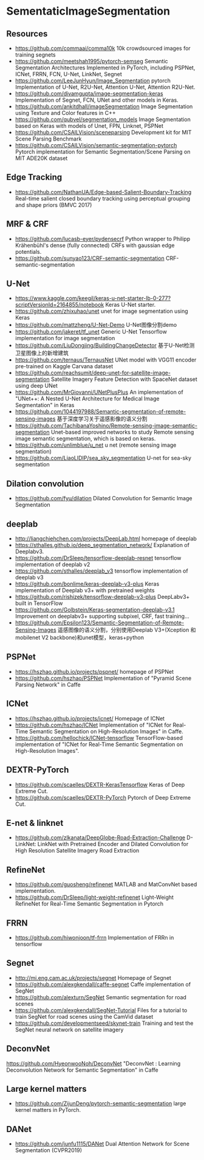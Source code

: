# SementaticImageSegmentation

## Resources
- https://github.com/commaai/comma10k
10k crowdsourced images for training segnets
- https://github.com/meetshah1995/pytorch-semseg
Semantic Segmentation Architectures Implemented in PyTorch, including PSPNet, ICNet, FRRN, FCN, U-Net, LinkNet, Segnet
- https://github.com/LeeJunHyun/Image_Segmentation
pytorch Implementation of U-Net, R2U-Net, Attention U-Net, Attention R2U-Net. 
- https://github.com/divamgupta/image-segmentation-keras
Implementation of Segnet, FCN, UNet and other models in Keras. 
- https://github.com/ankitdhall/imageSegmentation
Image Segmentation using Texture and Color features in C++ 
- https://github.com/qubvel/segmentation_models
Image Segmentation based on Keras with models of Unet, FPN, Linknet, PSPNet
- https://github.com/CSAILVision/sceneparsing
Development kit for MIT Scene Parsing Benchmark
- https://github.com/CSAILVision/semantic-segmentation-pytorch
Pytorch implementation for Semantic Segmentation/Scene Parsing on MIT ADE20K dataset 

## Edge Tracking
- https://github.com/NathanUA/Edge-based-Salient-Boundary-Tracking
Real-time salient closed boundary tracking using perceptual grouping and shape priors (BMVC 2017)

## MRF & CRF
- https://github.com/lucasb-eyer/pydensecrf
Python wrapper to Philipp Krähenbühl's dense (fully connected) CRFs with gaussian edge potentials.
- https://github.com/sunyao123/CRF-semantic-segmentation
CRF-semantic-segmentation

## U-Net
- https://www.kaggle.com/keegil/keras-u-net-starter-lb-0-277?scriptVersionId=2164855/notebook
Keras U-Net starter.
- https://github.com/zhixuhao/unet
unet for image segmentation using Keras
- https://github.com/mattzheng/U-Net-Demo
U-Net图像分割demo
- https://github.com/jakeret/tf_unet
Generic U-Net Tensorflow implementation for image segmentation 
- https://github.com/LiuDongjing/BuildingChangeDetector
基于U-Net检测卫星图像上的新增建筑 
- https://github.com/ternaus/TernausNet
UNet model with VGG11 encoder pre-trained on Kaggle Carvana dataset
- https://github.com/reachsumit/deep-unet-for-satellite-image-segmentation
Satellite Imagery Feature Detection with SpaceNet dataset using deep UNet 
- https://github.com/MrGiovanni/UNetPlusPlus
An implementation of "UNet++: A Nested U-Net Architecture for Medical Image Segmentation" in Keras
- https://github.com/1044197988/Semantic-segmentation-of-remote-sensing-images
基于深度学习关于遥感影像的语义分割
- https://github.com/TachibanaYoshino/Remote-sensing-image-semantic-segmentation
Unet-based improved networks to study Remote sensing image semantic segmentation, which is based on keras. 
- https://github.com/unlimblue/u_net
u net (remote sensing image segmentation) 
- https://github.com/LiaoLIDIP/sea_sky_segmentation
U-net for sea-sky segmentation

## Dilation convolution
- https://github.com/fyu/dilation
Dilated Convolution for Semantic Image Segmentation 

## deeplab
- http://liangchiehchen.com/projects/DeepLab.html
homepage of deeplab
- https://sthalles.github.io/deep_segmentation_network/
Explanation of Deeplabv3.
- https://github.com/DrSleep/tensorflow-deeplab-resnet
tensorflow implementation of deeplab v2
- https://github.com/sthalles/deeplab_v3
tensorflow implementation of deeplab v3
- https://github.com/bonlime/keras-deeplab-v3-plus
Keras implementation of Deeplab v3+ with pretrained weights
- https://github.com/rishizek/tensorflow-deeplab-v3-plus
DeepLabv3+ built in TensorFlow 
- https://github.com/Golbstein/Keras-segmentation-deeplab-v3.1
Improvement on deeplabv3+ supporting subpixel, CRF, fast training...
- https://github.com/Epsilon123/Semantic-Segmentation-of-Remote-Sensing-Images
遥感图像的语义分割，分别使用Deeplab V3+(Xception 和mobilenet V2 backbone)和unet模型，keras+python 

## PSPNet
- https://hszhao.github.io/projects/pspnet/
homepage of PSPNet
- https://github.com/hszhao/PSPNet
Implementation of "Pyramid Scene Parsing Network" in Caffe

## ICNet
- https://hszhao.github.io/projects/icnet/
Homepage of ICNet
- https://github.com/hszhao/ICNet
Implementation of "ICNet for Real-Time Semantic Segmentation on High-Resolution Images" in Caffe.
- https://github.com/hellochick/ICNet-tensorflow
TensorFlow-based implementation of "ICNet for Real-Time Semantic Segmentation on High-Resolution Images".

## DEXTR-PyTorch
- https://github.com/scaelles/DEXTR-KerasTensorflow
Keras of Deep Extreme Cut.
- https://github.com/scaelles/DEXTR-PyTorch
Pytorch of Deep Extreme Cut.

## E-net & linknet
- https://github.com/zlkanata/DeepGlobe-Road-Extraction-Challenge
D-LinkNet: LinkNet with Pretrained Encoder and Dilated Convolution for High Resolution Satellite Imagery Road Extraction 

## RefineNet
- https://github.com/guosheng/refinenet
MATLAB and MatConvNet based implementation.
- https://github.com/DrSleep/light-weight-refinenet
Light-Weight RefineNet for Real-Time Semantic Segmentation in Pytorch
## FRRN
- https://github.com/hiwonjoon/tf-frrn
Implementation of FRRn in tensorflow
## Segnet
- http://mi.eng.cam.ac.uk/projects/segnet
Homepage of Segnet
- https://github.com/alexgkendall/caffe-segnet
Caffe implementation of SegNet
- https://github.com/alexturn/SegNet
Semantic segmentation for road scenes
- https://github.com/alexgkendall/SegNet-Tutorial
Files for a tutorial to train SegNet for road scenes using the CamVid dataset
- https://github.com/developmentseed/skynet-train
Training and test the SegNet neural network on satellite imagery 

## DeconvNet
https://github.com/HyeonwooNoh/DeconvNet
"DeconvNet : Learning Deconvolution Network for Semantic Segmentation" in Caffe
## Large kernel matters
- https://github.com/ZijunDeng/pytorch-semantic-segmentation
large kernel matters in PyTorch.

## DANet
- https://github.com/junfu1115/DANet
Dual Attention Network for Scene Segmentation (CVPR2019) 
